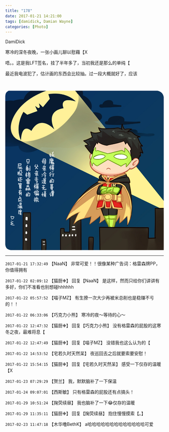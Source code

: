 ```yaml
---
title: "178"
date: 2017-01-21 14:21:00
tags: [damidick, Damian Wayne]
categories: [Photo]
---
```


<p>DamiDick</p> 
<p>寒冷的深冬夜晚，一张小画儿聊以慰藉【X </p> 
<p>唔。。这是我LFT签名，挂了半年多了，当初我还是那么的单纯【</p> 
<p>最近我电波犯了，估计画的东西会比较抽。过一段大概就好了，应该</p> 
<p><br /></p>

![](https://raw.githubusercontent.com/alicewish/meowchain247/master/img_cVZNdzJtQk9JV2ZFNkNYVVJacTFqc3Y1YnVvQzNQQk16SXlRUEs4d1Z2NHg4RWxvdVRMSC9BPT0.jpg)

---

`2017-01-21 17:32:49` 【NaaN】 非常可爱！！很像某种广告词：格雷森牌PP，你值得拥有

`2017-01-22 02:09:12` 【猫厨✙】 回复【NaaN】 是这样，然而只给你们讲讲有多好，你们不准看也别想碰hhhhhh

`2017-01-22 05:57:52` 【喵子MZ】 有生撩一次大少再被米总削也是稳赚不亏的！！

`2017-01-22 06:33:06` 【巧克力小熊】 寒冷的夜～等待的心～

`2017-01-22 12:47:32` 【猫厨✙】 回复【巧克力小熊】 没有格雷森的屁股的这寒冬之夜，最难将息【

`2017-01-22 12:47:49` 【猫厨✙】 回复【喵子MZ】 没错我也这么认为的【

`2017-01-22 14:53:52` 【宅若久时天然呆】 夜巡回去之后就要索要安慰！

`2017-01-22 15:54:15` 【猫厨✙】 回复【宅若久时天然呆】 感受一下仅存的温暖【X

`2017-01-23 07:29:29` 【贺兰】 我，默默脑补了一下保温

`2017-01-24 09:07:01` 【西斯敏】 只有格雷森的屁股还有点搞头！

`2017-01-29 10:51:24` 【掬荧续昼】 我也脑补了一下😂仅存的温暖

`2017-01-29 11:35:11` 【猫厨✙】 回复【掬荧续昼】 抱住慢慢摸索【。】

`2017-02-23 11:47:18` 【木华噜BethK】 a哈哈哈哈哈哈哈哈哈哈哈哈哈可爱

